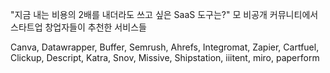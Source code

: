 "지금 내는 비용의 2배를 내더라도 쓰고 싶은 SaaS 도구는?"
모 비공개 커뮤니티에서 스타트업 창업자들이 추천한 서비스들

Canva, Datawrapper, Buffer, Semrush, Ahrefs, Integromat, Zapier, Cartfuel, Clickup, Descript, Katra, Snov, Missive, Shipstation, iiitent, miro, paperform